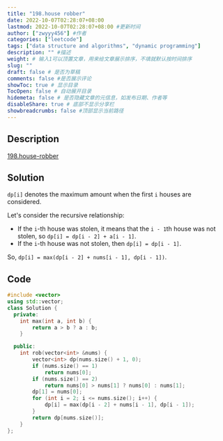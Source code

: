 ```yaml
---
title: "198.house robber"
date: 2022-10-07T02:28:07+08:00
lastmod: 2022-10-07T02:28:07+08:00 #更新时间
author: ["zwyyy456"] #作者
categories: ["leetcode"]
tags: ["data structure and algorithms", "dynamic programming"]
description: "" #描述
weight: # 输入1可以顶置文章，用来给文章展示排序，不填就默认按时间排序
slug: ""
draft: false # 是否为草稿
comments: false #是否展示评论
showToc: true # 显示目录
TocOpen: false # 自动展开目录
hidemeta: false # 是否隐藏文章的元信息，如发布日期、作者等
disableShare: true # 底部不显示分享栏
showbreadcrumbs: false #顶部显示当前路径
---
```

## Description
[198.house-robber](https://leetcode.com/problems/house-robber/)

## Solution
`dp[i]` denotes the maximum amount when the first `i` houses are considered.

Let's consider the recursive relationship:
- If the `i`-th house was stolen, it means that the `i - 1`th house was not stolen, so `dp[i] = dp[i - 2] + a[i - 1]`.
- If the `i`-th house was not stolen, then `dp[i] = dp[i - 1]`.

So, `dp[i] = max(dp[i - 2] + nums[i - 1], dp[i - 1])`.

## Code
```cpp
#include <vector>
using std::vector;
class Solution {
  private:
    int max(int a, int b) {
        return a > b ? a : b;
    }

  public:
    int rob(vector<int> &nums) {
        vector<int> dp(nums.size() + 1, 0);
        if (nums.size() == 1)
            return nums[0];
        if (nums.size() == 2)
            return nums[0] > nums[1] ? nums[0] : nums[1];
        dp[1] = nums[0];
        for (int i = 2; i <= nums.size(); i++) {
            dp[i] = max(dp[i - 2] + nums[i - 1], dp[i - 1]);
        }
        return dp[nums.size()];
    }
};
```
